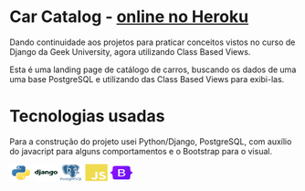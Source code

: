 # Car Catalog - [online no Heroku](https://cartalog.herokuapp.com/)

Dando continuidade aos projetos para praticar conceitos vistos no curso de Django da Geek University, agora utilizando Class Based Views.

Esta é uma landing page de catálogo de carros, buscando os dados de uma uma base PostgreSQL e utilizando das Class Based Views para exibi-las.

# Tecnologias usadas
Para a construção do projeto usei Python/Django, PostgreSQL, com auxílio do javacript para alguns comportamentos e o Bootstrap para o visual.
<div style="display: inline_block">
  <img align="center" alt="Python" height="30" width="40" src="https://raw.githubusercontent.com/devicons/devicon/master/icons/python/python-original.svg">
  <img align="center" alt="Django" height="30" width="40" src="https://raw.githubusercontent.com/devicons/devicon/master/icons/django/django-plain-wordmark.svg">
  <img align="center" alt="PostgreSQL" height="30" width="40" src="https://raw.githubusercontent.com/devicons/devicon/master/icons/postgresql/postgresql-plain-wordmark.svg">
  <img align="center" alt="JavaScript" height="30" width="40" src="https://raw.githubusercontent.com/devicons/devicon/master/icons/javascript/javascript-plain.svg">
  <img align="center" alt="Bootstrap" height="30" width="40" src="https://raw.githubusercontent.com/devicons/devicon/master/icons/bootstrap/bootstrap-original.svg">
</div>
